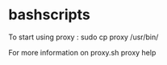 # bashscripts

To start using proxy :
    sudo cp proxy /usr/bin/
 
For more information on proxy.sh
    proxy help
 

